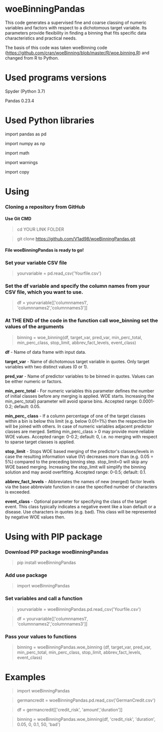 # woeBinningPandas
This code generates a supervised fine and coarse classing of numeric variables and factors with respect to a dichotomous target variable. Its parameters provide flexibility in finding a binning that fits specific data characteristics and practical needs.

The basis of this code was taken woeBinning code (https://github.com/cran/woeBinning/blob/master/R/woe.binning.R) and changed from R to Python.
# Used programs versions
Spyder (Python 3.7)

Pandas 0.23.4
# Used Python libraries
import pandas as pd

import numpy as np

import math

import warnings

import copy
# Using
### Cloning a repository from GitHub
#### Use Git CMD

>cd YOUR LINK FOLDER

>git clone https://github.com/V1ad98/woeBinningPandas.git

#### File woeBinningPandas is ready to go!
### Set your variable CSV file
> yourvariable = pd.read_csv('Yourfile.csv')
### Set the df variable and specify the column names from your CSV file, which you want to use.
> df = yourvariable[['columnnames1', 'columnnames2','columnnames3']]
### At THE END of the code in the function call woe_binning set the values of the arguments
> binning = woe_binning(df, target_var, pred_var, min_perc_total, min_perc_class, stop_limit, abbrev_fact_levels, event_class)

**df** - Name of data frame with input data.

**target_var** - Name of dichotomous target variable in quotes. Only target variables with two distinct values (0 or 1).

**pred_var** - Name of predictor variables to be binned in quotes. Values can be either numeric or factors.

**min_perc_total** - For numeric variables this parameter defines the number of initial classes before any merging is applied. WOE starts. Increasing the min_perc_total} parameter will avoid sparse bins. Accepted range: 0.0001-0.2; default: 0.05.

**min_perc_ class** - If a column percentage of one of the target classes within a bin is below this limit (e.g. below 0.01=1\%) then the respective bin will be joined with others. In case of numeric variables adjacent predictor classes are merged. 
Setting min_perc_class > 0 may provide more reliable WOE values. Accepted range: 0-0.2; default: 0, i.e. no merging with respect to sparse target classes is applied.

**stop_limit** - Stops WOE based merging of the predictor's classes/levels in case the resulting information value (IV) decreases more than (e.g. 0.05 = 5%) compared to the preceding binning step.
stop_limit=0 will skip any WOE based merging.
Increasing the stop_limit will simplify the binning solution and may avoid overfitting. Accepted range: 0-0.5; default: 0.1.

**abbrev_fact_levels** - Abbreviates the names of new (merged) factor levels via the base abbreviate function in case the specified number of characters is exceeded.

**event_class** - Optional parameter for specifying the class of the target event. This class typically indicates a negative event like a loan default or a disease. Use characters in quotes (e.g. bad).
This class will be represented by negative WOE values then.
# Using with PIP package
### Download PIP package woeBinningPandas
> pip install woeBinningPandas
### Add use package
> import woeBinningPandas
### Set variables and call a function
> yourvariable = woeBinningPandas.pd.read_csv('Yourfile.csv')

> df = yourvariable[['columnnames1', 'columnnames2','columnnames3']]
### Pass your values to functions
> binning = woeBinningPandas.woe_binning (df, target_var, pred_var, min_perc_total, min_perc_class, stop_limit, abbrev_fact_levels, event_class)
# Examples
> import woeBinningPandas

> germancredit = woeBinningPandas.pd.read_csv('GermanCredit.csv')

> df = germancredit[['credit_risk', 'amount','duration']]

> binning = woeBinningPandas.woe_binning(df, 'credit_risk', 'duration', 0.05, 0, 0.1, 50, 'bad')
